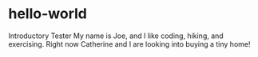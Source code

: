 # hello-world
Introductory Tester
My name is Joe, and I like coding, hiking, and exercising. Right now Catherine and I are looking into buying a tiny home!
